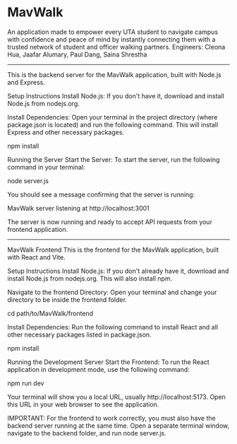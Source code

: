 # MavWalk
An application made to empower every UTA student to navigate campus with confidence and peace of mind by instantly connecting them with a trusted network of student and officer walking partners.
Engineers: Cleona Hua, Jaafar Alumary, Paul Dang, Saina Shrestha


--------------------------------------------------------------------------------------------------------------------------------------------------------------------------------------------------------------------------
This is the backend server for the MavWalk application, built with Node.js and Express.

Setup Instructions
Install Node.js: If you don't have it, download and install Node.js from nodejs.org.

Install Dependencies: Open your terminal in the project directory (where package.json is located) and run the following command. This will install Express and other necessary packages.

npm install

Running the Server
Start the Server: To start the server, run the following command in your terminal:

node server.js

You should see a message confirming that the server is running:

MavWalk server listening at http://localhost:3001

The server is now running and ready to accept API requests from your frontend application.



--------------------------------------------------------------------------------------------------------------------------------------------------------------------------------------------------------------------------
MavWalk Frontend
This is the frontend for the MavWalk application, built with React and Vite.

Setup Instructions
Install Node.js: If you don't already have it, download and install Node.js from nodejs.org. This will also install npm.

Navigate to the frontend Directory: Open your terminal and change your directory to be inside the frontend folder.

cd path/to/MavWalk/frontend

Install Dependencies: Run the following command to install React and all other necessary packages listed in package.json.

npm install

Running the Development Server
Start the Frontend: To run the React application in development mode, use the following command:

npm run dev

Your terminal will show you a local URL, usually http://localhost:5173. Open this URL in your web browser to see the application.

IMPORTANT: For the frontend to work correctly, you must also have the backend server running at the same time. Open a separate terminal window, navigate to the backend folder, and run node server.js.